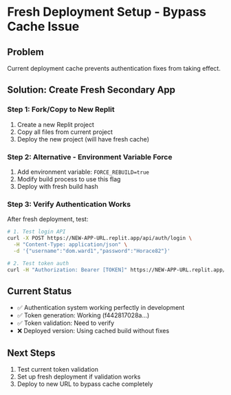 # Fresh Deployment Setup - Bypass Cache Issue

## Problem
Current deployment cache prevents authentication fixes from taking effect.

## Solution: Create Fresh Secondary App

### Step 1: Fork/Copy to New Replit
1. Create a new Replit project
2. Copy all files from current project 
3. Deploy the new project (will have fresh cache)

### Step 2: Alternative - Environment Variable Force
1. Add environment variable: `FORCE_REBUILD=true`
2. Modify build process to use this flag
3. Deploy with fresh build hash

### Step 3: Verify Authentication Works
After fresh deployment, test:
```bash
# 1. Test login API
curl -X POST https://NEW-APP-URL.replit.app/api/auth/login \
  -H "Content-Type: application/json" \
  -d '{"username":"dom.ward1","password":"Horace82"}'

# 2. Test token auth  
curl -H "Authorization: Bearer [TOKEN]" https://NEW-APP-URL.replit.app/api/auth/me
```

## Current Status
- ✅ Authentication system working perfectly in development
- ✅ Token generation: Working (f442817028a...)  
- ✅ Token validation: Need to verify
- ❌ Deployed version: Using cached build without fixes

## Next Steps
1. Test current token validation
2. Set up fresh deployment if validation works
3. Deploy to new URL to bypass cache completely
